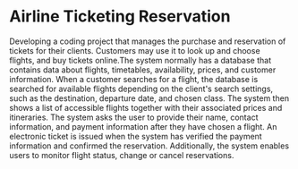 # Airline Ticketing Reservation
Developing a coding project that manages the purchase and reservation of tickets for their clients. Customers may use it to look up and choose flights, and buy tickets online.The system normally has a database that contains data about flights, timetables, availability, prices, and customer information. When a customer searches for a flight, the database is searched for available flights depending on the client's search settings, such as the destination, departure date, and chosen class. The system then shows a list of accessible flights together with their associated prices and itineraries. The system asks the user to provide their name, contact information, and payment information after they have chosen a flight. An electronic ticket is issued when the system has verified the payment information and confirmed the reservation. Additionally, the system enables users to monitor flight status, change or cancel reservations.
